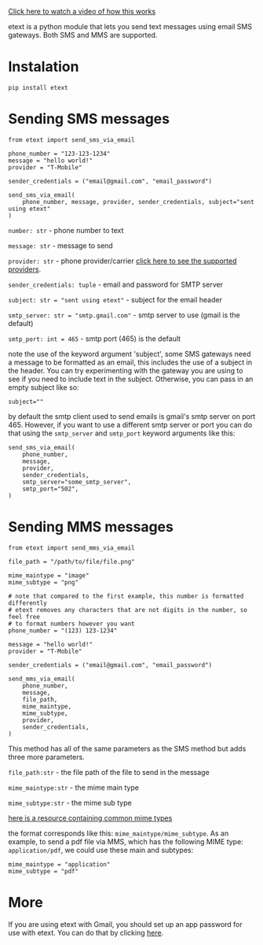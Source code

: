 [Click here to watch a video of how this works](https://youtu.be/4-ysecoraKo)

etext is a python module that lets you send text messages using email SMS gateways. Both SMS and MMS are supported.

# Instalation
```
pip install etext
```

# Sending SMS messages
```
from etext import send_sms_via_email

phone_number = "123-123-1234"
message = "hello world!"
provider = "T-Mobile"

sender_credentials = ("email@gmail.com", "email_password")

send_sms_via_email(
    phone_number, message, provider, sender_credentials, subject="sent using etext"
)

```
`number: str` - phone number to text

`message: str` - message to send

`provider: str` - phone provider/carrier [click here to see the supported providers](https://github.com/AlfredoSequeida/etext/blob/master/etext/providers.py).

`sender_credentials: tuple` - email and password for SMTP server

`subject: str = "sent using etext"` - subject for the email header

`smtp_server: str = "smtp.gmail.com"` - smtp server to use (gmail is the default)

`smtp_port: int = 465` - smtp port (465) is the default

note the use of the keyword argument 'subject', some SMS gateways need a message to be formatted as an email, this includes the use of a subject in the header. You can try experimenting with the gateway you are using to see if you need to include text in the subject. Otherwise, you can pass in an empty subject like so:

`subject=""`

by default the smtp client used to send emails is gmail's smtp server on port 465. However, if you want to use a different smtp server or port you can do that using the `smtp_server` and `smtp_port` keyword arguments like this:

```
send_sms_via_email(
    phone_number,
    message,
    provider,
    sender_credentials,
    smtp_server="some_smtp_server",
    smtp_port="502",
)
```

# Sending MMS messages
```
from etext import send_mms_via_email

file_path = "/path/to/file/file.png"

mime_maintype = "image"
mime_subtype = "png"

# note that compared to the first example, this number is formatted differently
# etext removes any characters that are not digits in the number, so feel free
# to format numbers however you want
phone_number = "(123) 123-1234"

message = "hello world!"
provider = "T-Mobile"

sender_credentials = ("email@gmail.com", "email_password")

send_mms_via_email(
    phone_number,
    message,
    file_path,
    mime_maintype,
    mime_subtype,
    provider,
    sender_credentials,
)
```

This method has all of the same parameters as the SMS method but adds three more parameters.

`file_path:str` - the file path of the file to send in the message

`mime_maintype:str` - the mime main type

`mime_subtype:str` - the mime sub type

[here is a resource containing common mime types](https://developer.mozilla.org/en-US/docs/Web/HTTP/Basics_of_HTTP/MIME_types/Common_types)

the format corresponds like this: `mime_maintype/mime_subtype`. As an example, to send a pdf file via MMS, which has the following MIME type: `application/pdf`, we could use these main and subtypes:

```
mime_maintype = "application"
mime_subtype = "pdf"
```

# More
If you are using etext with Gmail, you should set up an app password for use with etext. You can do that by clicking [here](https://myaccount.google.com/apppasswords).
